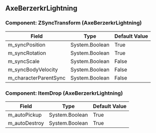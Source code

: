 ## AxeBerzerkrLightning

### Component: ZSyncTransform (AxeBerzerkrLightning)

|Field|Type|Default Value|
|-----|----|-------------|
|m_syncPosition|System.Boolean|True|
|m_syncRotation|System.Boolean|True|
|m_syncScale|System.Boolean|False|
|m_syncBodyVelocity|System.Boolean|False|
|m_characterParentSync|System.Boolean|False|

### Component: ItemDrop (AxeBerzerkrLightning)

|Field|Type|Default Value|
|-----|----|-------------|
|m_autoPickup|System.Boolean|True|
|m_autoDestroy|System.Boolean|True|

